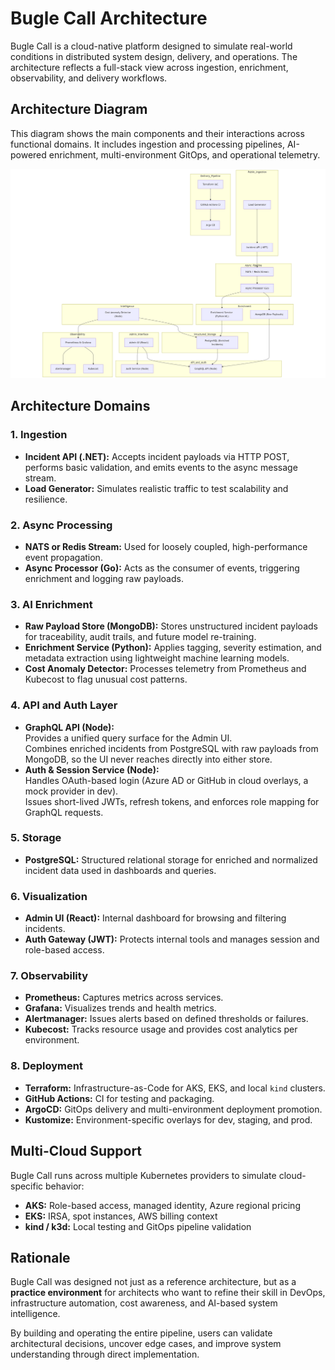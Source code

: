 # Bugle Call Architecture

Bugle Call is a cloud-native platform designed to simulate real-world conditions in distributed system design, delivery, and operations. The architecture reflects a full-stack view across ingestion, enrichment, observability, and delivery workflows.

## Architecture Diagram
This diagram shows the main components and their interactions across functional domains. It includes ingestion and processing pipelines, AI-powered enrichment, multi-environment GitOps, and operational telemetry.

![Bugle Call Architecture](images/architecture.png)

## Architecture Domains

### 1. Ingestion

- **Incident API (.NET):** Accepts incident payloads via HTTP POST, performs basic validation, and emits events to the async message stream.
- **Load Generator:** Simulates realistic traffic to test scalability and resilience.

### 2. Async Processing

- **NATS or Redis Stream:** Used for loosely coupled, high-performance event propagation.
- **Async Processor (Go):** Acts as the consumer of events, triggering enrichment and logging raw payloads.

### 3. AI Enrichment

- **Raw Payload Store (MongoDB):** Stores unstructured incident payloads for traceability, audit trails, and future model re-training.
- **Enrichment Service (Python):** Applies tagging, severity estimation, and metadata extraction using lightweight machine learning models.
- **Cost Anomaly Detector:** Processes telemetry from Prometheus and Kubecost to flag unusual cost patterns.

### 4. API and Auth Layer 

- **GraphQL API (Node):**  
  Provides a unified query surface for the Admin UI.  
  Combines enriched incidents from PostgreSQL with raw payloads from MongoDB, so the UI never reaches directly into either store.
- **Auth & Session Service (Node):**  
  Handles OAuth-based login (Azure AD or GitHub in cloud overlays, a mock provider in dev).  
  Issues short-lived JWTs, refresh tokens, and enforces role mapping for GraphQL requests.

### 5. Storage

- **PostgreSQL:** Structured relational storage for enriched and normalized incident data used in dashboards and queries.

### 6. Visualization

- **Admin UI (React):** Internal dashboard for browsing and filtering incidents.
- **Auth Gateway (JWT):** Protects internal tools and manages session and role-based access.

### 7. Observability

- **Prometheus:** Captures metrics across services.
- **Grafana:** Visualizes trends and health metrics.
- **Alertmanager:** Issues alerts based on defined thresholds or failures.
- **Kubecost:** Tracks resource usage and provides cost analytics per environment.

### 8. Deployment

- **Terraform:** Infrastructure-as-Code for AKS, EKS, and local `kind` clusters.
- **GitHub Actions:** CI for testing and packaging.
- **ArgoCD:** GitOps delivery and multi-environment deployment promotion.
- **Kustomize:** Environment-specific overlays for dev, staging, and prod.

## Multi-Cloud Support

Bugle Call runs across multiple Kubernetes providers to simulate cloud-specific behavior:

- **AKS:** Role-based access, managed identity, Azure regional pricing
- **EKS:** IRSA, spot instances, AWS billing context
- **kind / k3d:** Local testing and GitOps pipeline validation

## Rationale

Bugle Call was designed not just as a reference architecture, but as a **practice environment** for architects who want to refine their skill in DevOps, infrastructure automation, cost awareness, and AI-based system intelligence.

By building and operating the entire pipeline, users can validate architectural decisions, uncover edge cases, and improve system understanding through direct implementation.

